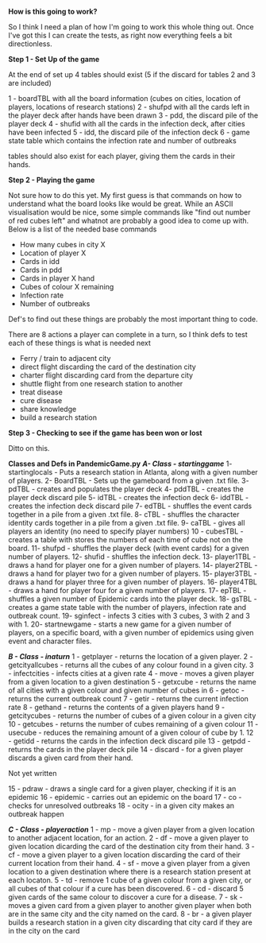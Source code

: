 **How is this going to work?**

So I think I need a plan of how I'm going to work this whole thing out. Once I've got this I can create the tests, as right now everything feels a bit directionless.

**Step 1 - Set Up of the game**

At the end of set up 4 tables should exist (5 if the discard for tables 2 and 3 are included)

1 - boardTBL with all the board information (cubes on cities, location of players, locations of research stations)
2 - shufpd with all the cards left in the player deck after hands have been drawn
3 - pdd, the discard pile of the player deck
4 - shufid with all the cards in the infection deck, after cities have been infected
5 - idd, the discard pile of the infection deck
6 - game state table which contains the infection rate and number of outbreaks

tables should also exist for each player, giving them the cards in their hands.

**Step 2 - Playing the game**

Not sure how to do this yet. My first guess is that commands on how to understand what the board looks like would be great. While an ASCII visualisation would be nice, some simple commands like "find out number of red cubes left" and whatnot are probably a good idea to come up with. Below is a list of the needed base commands

- How many cubes in city X
- Location of player X
- Cards in idd
- Cards in pdd
- Cards in player X hand
- Cubes of colour X remaining
- Infection rate
- Number of outbreaks

Def's to find out these things are probably the most important thing to code.

There are 8 actions a player can complete in a turn, so I think defs to test each of these things is what is needed next

- Ferry / train to adjacent city
- direct flight discarding the card of the destination city
- charter flight discarding card from the departure city
- shuttle flight from one research station to another
- treat disease
- cure disease
- share knowledge
- build a research station 

**Step 3 - Checking to see if the game has been won or lost**

Ditto on this.

**Classes and Defs in PandemicGame.py**
***A- Class - startinggame***
1- startinglocals - Puts a research station in Atlanta, along with a given number of players.
2- BoardTBL - Sets up the gameboard from a given .txt file.
3- pdTBL - creates and populates the player deck
4- pddTBL - creates the player deck discard pile
5- idTBL - creates the infection deck
6- iddTBL - creates the infection deck discard pile
7- edTBL - shuffles the event cards together in a pile from a given .txt file.
8- cTBL - shuffles the character identity cards together in a pile from a given .txt file.
9- caTBL - gives all players an identity (no need to specify player numbers)
10 - cubesTBL - creates a table with stores the numbers of each time of cube not on the board.
11- shufpd - shuffles the player deck (with event cards) for a given number of players.
12- shufid - shuffles the infection deck.
13- player1TBL - draws a hand for player one for a given number of players.
14- player2TBL - draws a hand for player two for a given number of players.
15- player3TBL - draws a hand for player three for a given number of players.
16- player4TBL - draws a hand for player four for a given number of players.
17- epTBL - shuffles a given number of Epidemic cards into the player deck.
18- gsTBL - creates a game state table with the number of players, infection rate and outbreak count.
19- sginfect - infects 3 cities with 3 cubes, 3 with 2 and 3 with 1.
20- startnewgame - starts a new game for a given number of players, on a specific board, with a given number of epidemics using given event and character files.

***B - Class - inaturn***
1 - getplayer - returns the location of a given player. 
2 - getcityallcubes - returns all the cubes of any colour found in a given city.
3 - infectcities - infects cities at a given rate
4 - move - moves a given player from a given location to a given destination
5 - getxcube - returns the name of all cities with a given colour and given number of cubes in
6 - getoc - returns the current outbreak count 
7 - getir - returns the current infection rate
8 - gethand - returns the contents of a given players hand
9 - getcitycubes - returns the number of cubes of a given colour in a given city
10 - getcubes - returns the number of cubes remaining of a given colour
11 - usecube - reduces the remaining amount of a given colour of cube by 1.
12 - getidd - returns the cards in the infection deck discard pile
13 - getpdd - returns the cards in the player deck pile
14 - discard - for a given player discards a given card from their hand.

Not yet written

15 - pdraw - draws a single card for a given player, checking if it is an epidemic
16 - epidemic - carries out an epidemic on the board
17 - co - checks for unresolved outbreaks
18 - ocity - in a given city makes an outbreak happen

***C - Class - playeraction***
1 - mp - move a given player from a given location to another adjacent location, for an action.
2 - df - move a given player to given location dicarding the card of the destination city from their hand.
3 - cf - move a given player to a given location discarding the card of their current location from their hand.
4 - sf - move a given player from a given location to a given destination where there is a research station present at each locaton.
5 - td - remove 1 cube of a given colour from a given city, or all cubes of that colour if a cure has been discovered.
6 - cd - discard 5 given cards of the same colour to discover a cure for a disease.
7 - sk - moves a given card from a given player to another given player when both are in the same city and the city named on the card.
8 - br - a given player builds a research station in a given city discarding that city card if they are in the city on the card

